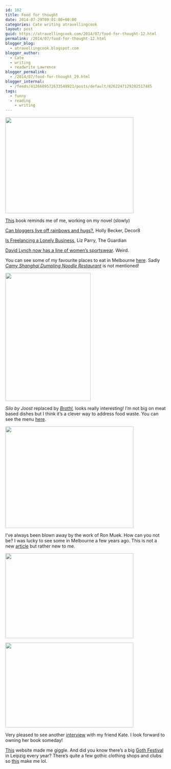 ```yaml
---
id: 102
title: Food for thought
date: 2014-07-29T09:01:00+00:00
categories: Cate writing atravellingcook
layout: post
guid: https://atravellingcook.com/2014/07/food-for-thought-12.html
permalink: /2014/07/food-for-thought-12.html
blogger_blog:
  - atravellingcook.blogspot.com
blogger_author:
  - Cate
  - writing
  - readwrite Lawrence
blogger_permalink:
  - /2014/07/food-for-thought_29.html
blogger_internal:
  - /feeds/4126609572633548921/posts/default/8262247129202517485
tags:
  - funny
  - reading
    - writing
---
```


  <a  href="https://2.bp.blogspot.com/-lRmfiKG3jiw/U9dUvZWuqRI/AAAAAAAAJBk/LjLR-eOi4Us/s1600/working-on-my-novel-2.jpg"><img src="https://2.bp.blogspot.com/-lRmfiKG3jiw/U9dUvZWuqRI/AAAAAAAAJBk/LjLR-eOi4Us/s1600/working-on-my-novel-2.jpg" alt="" width="400" height="300" border="0" /></a>


[This](https://www.thefader.com/2014/07/25/cory-arcangel-working-on-my-novel/) book reminds me of me, working on my novel (slowly)



[Can bloggers live off rainbows and hugs?](https://decor8blog.com/2014/07/18/can-full-time-bloggers-live-off-of-rainbows-hugs/), Holly Becker, Decor8

[Is Freelancing a Lonely Business](https://www.theguardian.com/money/work-blog/2014/jul/22/freelancing-lonely-business), Liz Parry, The Guardian

[David Lynch now has a line of women&#8217;s sportswear](https://shop.livetheprocess.com/collections/david-lynch-collection). Weird.

You can see some of my favourite places to eat in Melbourne [here](https://www.heraldsun.com.au/news/victoria/chefs-tell-us-their-50-best-cheap-eats-in-melbourne/story-fnkd6ppg-1227004711319). Sadly _[Camy Shanghai Dumpling Noodle Restaurant](https://www.au.timeout.com/melbourne/restaurants/venues/470/camy-shanghai-dumpling-and-noodle-restaurant)_ is not mentioned!


  <a  href="https://1.bp.blogspot.com/-b5i_TNmYGVY/U9X8BE6cHZI/AAAAAAAAI_4/yZ3AITS08Dk/s1600/silo-brothl-300x0.jpg"><img src="https://1.bp.blogspot.com/-b5i_TNmYGVY/U9X8BE6cHZI/AAAAAAAAI_4/yZ3AITS08Dk/s1600/silo-brothl-300x0.jpg" alt="" width="266" height="400" border="0" /></a>





_Silo by Joost_ replaced by [_Brothl_](https://www.goodfood.com.au/good-food/food-news/silo-by-joost-becomes-bone-broth-canteen-brothl-20140725-3cjhp.html)_,_ looks really interesting! I&#8217;m not big on meat based dishes but I think it&#8217;s a clever way to address food waste. You can see the menu [here](https://byjoost.com/silo/food-drink/).


  <a  href="https://2.bp.blogspot.com/-k-23tMvoo6I/U9Ycp3sHMjI/AAAAAAAAJAs/PsrryrpjA0g/s1600/mueck-6.jpg"><img src="https://2.bp.blogspot.com/-k-23tMvoo6I/U9Ycp3sHMjI/AAAAAAAAJAs/PsrryrpjA0g/s1600/mueck-6.jpg" alt="" width="400" height="317" border="0" /></a>


I&#8217;ve always been blown away by the work of Ron Muek. How can you not be? I was lucky to see some in Melbourne a few years ago. This is not a new [article](https://www.thisiscolossal.com/2013/05/new-hyperrealistic-sculptures-by-ron-mueck/) but rather new to me.


  <a  href="https://4.bp.blogspot.com/-BCrUqYJXnBA/U9YeLtW_C0I/AAAAAAAAJA4/nxhDmx3MnQQ/s1600/deutscheoper.jpg"><img src="https://4.bp.blogspot.com/-BCrUqYJXnBA/U9YeLtW_C0I/AAAAAAAAJA4/nxhDmx3MnQQ/s1600/deutscheoper.jpg" alt="" width="400" height="265" border="0" /></a>



  <a  href="https://3.bp.blogspot.com/-On4AU3cDU0c/U9YeNBqP74I/AAAAAAAAJBA/QNPYpM9FH90/s1600/pankstrasse.jpg"><img src="https://3.bp.blogspot.com/-On4AU3cDU0c/U9YeNBqP74I/AAAAAAAAJBA/QNPYpM9FH90/s1600/pankstrasse.jpg" alt="" width="400" height="265" border="0" /></a>


Very pleased to see another [interview](https://creosotejournal.com/2014/07/endbahnhof-photographic-portraits-of-berlins-u-bahn/) with my friend Kate. I look forward to owning her book someday!

[This](https://www.sunnyskyz.com/blog/364/People-Post-Selfies-Other-People-Draw-Them-I-Can-t-Stop-Laughing#YmKdWFqf1xjziYu6.01) website made me giggle. And did you know there&#8217;s a big [Goth Festival](https://www.wave-gotik-treffen.de/english/) in Leipzig every year? There&#8217;s quite a few gothic clothing shops and clubs so [this](https://gothsinhotweather.blogspot.de/) make me lol.